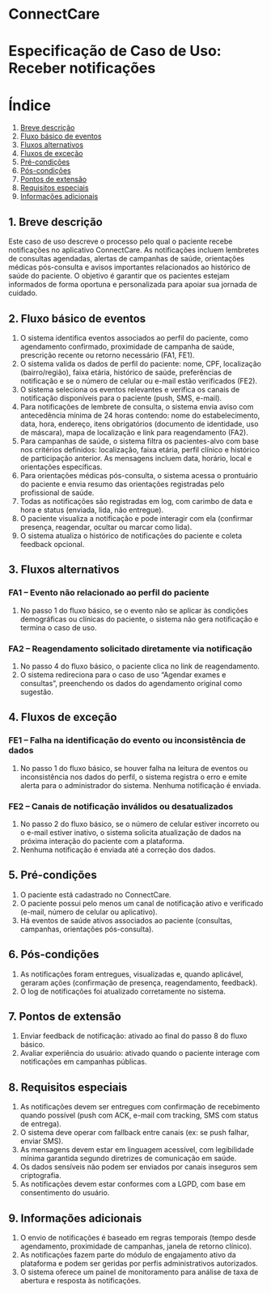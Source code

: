 # ConnectCare

# Especificação de Caso de Uso: Receber notificações

# Índice

1. [Breve descrição](#1-breve-descrição)
2. [Fluxo básico de eventos](#2-fluxo-básico-de-eventos)
3. [Fluxos alternativos](#3-fluxos-alternativos)
4. [Fluxos de exceção](#4-fluxos-de-exceção)
5. [Pré-condições](#5-pré-condições)
6. [Pós-condições](#6-pós-condições)
7. [Pontos de extensão](#7-pontos-de-extensão)
8. [Requisitos especiais](#8-requisitos-especiais)
9. [Informações adicionais](#9-informações-adicionais)

## 1. Breve descrição

Este caso de uso descreve o processo pelo qual o paciente recebe notificações no aplicativo ConnectCare. As notificações incluem lembretes de consultas agendadas, alertas de campanhas de saúde, orientações médicas pós-consulta e avisos importantes relacionados ao histórico de saúde do paciente. O objetivo é garantir que os pacientes estejam informados de forma oportuna e personalizada para apoiar sua jornada de cuidado.

## 2. Fluxo básico de eventos

1. O sistema identifica eventos associados ao perfil do paciente, como agendamento confirmado, proximidade de campanha de saúde, prescrição recente ou retorno necessário (FA1, FE1).
2. O sistema valida os dados de perfil do paciente: nome, CPF, localização (bairro/região), faixa etária, histórico de saúde, preferências de notificação e se o número de celular ou e-mail estão verificados (FE2).
3. O sistema seleciona os eventos relevantes e verifica os canais de notificação disponíveis para o paciente (push, SMS, e-mail).
4. Para notificações de lembrete de consulta, o sistema envia aviso com antecedência mínima de 24 horas contendo: nome do estabelecimento, data, hora, endereço, itens obrigatórios (documento de identidade, uso de máscara), mapa de localização e link para reagendamento (FA2).
5. Para campanhas de saúde, o sistema filtra os pacientes-alvo com base nos critérios definidos: localização, faixa etária, perfil clínico e histórico de participação anterior. As mensagens incluem data, horário, local e orientações específicas.
6. Para orientações médicas pós-consulta, o sistema acessa o prontuário do paciente e envia resumo das orientações registradas pelo profissional de saúde.
7. Todas as notificações são registradas em log, com carimbo de data e hora e status (enviada, lida, não entregue).
8. O paciente visualiza a notificação e pode interagir com ela (confirmar presença, reagendar, ocultar ou marcar como lida).
9. O sistema atualiza o histórico de notificações do paciente e coleta feedback opcional.

## 3. Fluxos alternativos

### FA1 – Evento não relacionado ao perfil do paciente

1. No passo 1 do fluxo básico, se o evento não se aplicar às condições demográficas ou clínicas do paciente, o sistema não gera notificação e termina o caso de uso.

### FA2 – Reagendamento solicitado diretamente via notificação

1. No passo 4 do fluxo básico, o paciente clica no link de reagendamento.
2. O sistema redireciona para o caso de uso “Agendar exames e consultas”, preenchendo os dados do agendamento original como sugestão.

## 4. Fluxos de exceção

### FE1 – Falha na identificação do evento ou inconsistência de dados

1. No passo 1 do fluxo básico, se houver falha na leitura de eventos ou inconsistência nos dados do perfil, o sistema registra o erro e emite alerta para o administrador do sistema. Nenhuma notificação é enviada.

### FE2 – Canais de notificação inválidos ou desatualizados

1. No passo 2 do fluxo básico, se o número de celular estiver incorreto ou o e-mail estiver inativo, o sistema solicita atualização de dados na próxima interação do paciente com a plataforma.
2. Nenhuma notificação é enviada até a correção dos dados.

## 5. Pré-condições

1. O paciente está cadastrado no ConnectCare.
2. O paciente possui pelo menos um canal de notificação ativo e verificado (e-mail, número de celular ou aplicativo).
3. Há eventos de saúde ativos associados ao paciente (consultas, campanhas, orientações pós-consulta).

## 6. Pós-condições

1. As notificações foram entregues, visualizadas e, quando aplicável, geraram ações (confirmação de presença, reagendamento, feedback).
2. O log de notificações foi atualizado corretamente no sistema.

## 7. Pontos de extensão

1. Enviar feedback de notificação: ativado ao final do passo 8 do fluxo básico.
2. Avaliar experiência do usuário: ativado quando o paciente interage com notificações em campanhas públicas.

## 8. Requisitos especiais

1. As notificações devem ser entregues com confirmação de recebimento quando possível (push com ACK, e-mail com tracking, SMS com status de entrega).
2. O sistema deve operar com fallback entre canais (ex: se push falhar, enviar SMS).
3. As mensagens devem estar em linguagem acessível, com legibilidade mínima garantida segundo diretrizes de comunicação em saúde.
4. Os dados sensíveis não podem ser enviados por canais inseguros sem criptografia.
5. As notificações devem estar conformes com a LGPD, com base em consentimento do usuário.

## 9. Informações adicionais

1. O envio de notificações é baseado em regras temporais (tempo desde agendamento, proximidade de campanhas, janela de retorno clínico).
2. As notificações fazem parte do módulo de engajamento ativo da plataforma e podem ser geridas por perfis administrativos autorizados.
3. O sistema oferece um painel de monitoramento para análise de taxa de abertura e resposta às notificações.
